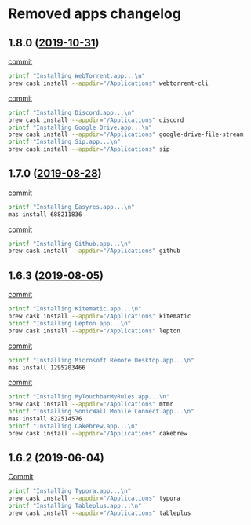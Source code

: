 # Removed apps changelog

## __1.8.0__ ([2019-10-31](https://github.com/MarioCatuogno/Clean-macOS/milestone/4))

[commit](https://github.com/MarioCatuogno/Clean-macOS/commit/41e426f0fe42820e9c8bb4f522ef85632fc94025)

```sh
printf "Installing WebTorrent.app...\n"
brew cask install --appdir="/Applications" webtorrent-cli
```

[commit](https://github.com/MarioCatuogno/Clean-macOS/commit/23022a430b27d579be044b4453f084c2d67dfacb)

```sh
printf "Installing Discord.app...\n"
brew cask install --appdir="/Applications" discord
printf "Installing Google Drive.app...\n"
brew cask install --appdir="/Applications" google-drive-file-stream
printf "Installing Sip.app...\n"
brew cask install --appdir="/Applications" sip
```

## __1.7.0__ ([2019-08-28](https://github.com/MarioCatuogno/Clean-macOS/milestone/2))

[commit](https://github.com/MarioCatuogno/Clean-macOS/commit/c7fc47b3ea1186521be936a3dd15e905ce1f5ac1)

```sh
printf "Installing Easyres.app...\n"
mas install 688211836
```

[commit](https://github.com/MarioCatuogno/Clean-macOS/commit/a95fba1b87e4bde71d979cfdb019a9ab8d9ad8d3)

```sh
printf "Installing Github.app...\n"
brew cask install --appdir="/Applications" github
```

## __1.6.3__ ([2019-08-05](https://github.com/MarioCatuogno/Clean-macOS/milestone/1))

[commit](https://github.com/MarioCatuogno/Clean-macOS/commit/fc35ba8b77b9d0a45c34518c5218362c678f8265)

```sh
printf "Installing Kitematic.app...\n"
brew cask install --appdir="/Applications" kitematic
printf "Installing Lepton.app...\n"
brew cask install --appdir="/Applications" lepton
```

[commit](https://github.com/MarioCatuogno/Clean-macOS/commit/3383fefb651f04e135f66a440ff3f42c948ef1ec)

```sh
printf "Installing Microsoft Remote Desktop.app...\n"
mas install 1295203466
```

[commit](https://github.com/MarioCatuogno/Clean-macOS/commit/89fb7296bda282cb75669879671af390c33913fb)

```sh
printf "Installing MyTouchbarMyRules.app...\n"
brew cask install --appdir="/Applications" mtmr
printf "Installing SonicWall Mobile Connect.app...\n"
mas install 822514576
printf "Installing Cakebrew.app...\n"
brew cask install --appdir="/Applications" cakebrew
```

## __1.6.2__ (2019-06-04)

[Commit](https://github.com/MarioCatuogno/Clean-macOS/commit/12570574b68d2363732d4e0a5b83ba6c852fcc98)

```sh
printf "Installing Typora.app...\n"
brew cask install --appdir="/Applications" typora
printf "Installing Tableplus.app...\n"
brew cask install --appdir="/Applications" tableplus
```
